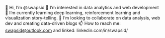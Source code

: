 👋 Hi, I’m @swapsid
👀 I’m interested in data analytics and web development
🌱 I’m currently learning deep learning, reinforcement learning and visualization story-telling.
💞️ I’m looking to collaborate on data analysis, web dev and creating data-driven blogs
📫 How to reach me: swapsid@outlook.com and linked: linkedin.com/in/swapsid/

<!---
swapsid/swapsid is a ✨ special ✨ repository because its `README.md` (this file) appears on your GitHub profile.
You can click the Preview link to take a look at your changes.
--->

